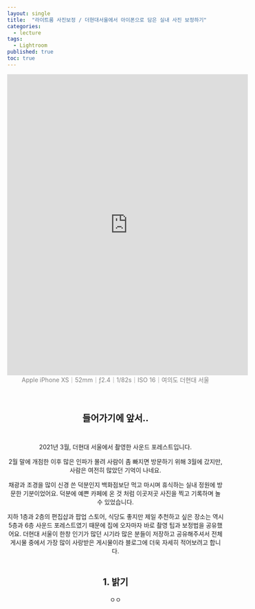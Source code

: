 ```yaml
---
layout: single
title:  "라이트룸 사진보정 / 더현대서울에서 아이폰으로 담은 실내 사진 보정하기"
categories:
  - lecture
tags:
  - Lightroom
published: true
toc: true
---
```


<iframe frameborder="0" class="juxtapose" width="560" height="700" src="https://cdn.knightlab.com/libs/juxtapose/latest/embed/index.html?uid=5232ac9a-25e4-11ec-abb7-b9a7ff2ee17c"></iframe>

<center> <span style="color:gray"> Apple iPhone XS｜52mm｜ƒ2.4｜1/82s｜ISO 16｜여의도 더현대 서울 </span>

<br>
<br>
<br>

## 들어가기에 앞서..<br><br>

2021년 3월, 더현대 서울에서 촬영한 사운드 포레스트입니다.<br>

2월 말에 개점한 이후 많은 인파가 몰려 사람이 좀 빠지면 방문하기 위해 3월에 갔지만, 사람은 여전히 많았던 기억이 나네요.<br>

채광과 조경을 많이 신경 쓴 덕분인지 백화점보단 먹고 마시며 휴식하는 실내 정원에 방문한 기분이었어요. 덕분에 예쁜 카페에 온 것 처럼 이곳저곳 사진을 찍고 기록하며 놀 수 있었습니다.<br>

지하 1층과 2층의 편집샵과 팝업 스토어, 식당도 좋지만 제일 추천하고 싶은 장소는 역시 5층과 6층 사운드 포레스트였기 때문에 집에 오자마자 바로 촬영 팁과 보정법을 공유했어요. 더현대 서울이 한창 인기가 많던 시기라 많은 분들이 저장하고 공유해주셔서 전체 게시물 중에서 가장 많이 사랑받은 게시물이라 블로그에 더욱 자세히 적어보려고 합니다.<br><br>

## 1. 밝기

ㅇㅇ

